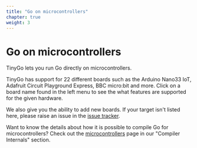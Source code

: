 ```yaml
---
title: "Go on microcontrollers"
chapter: true
weight: 3
---
```


# Go on microcontrollers

TinyGo lets you run Go directly on microcontrollers.

TinyGo has support for 22 different boards such as the Arduino Nano33 IoT, Adafruit Circuit Playground Express, BBC micro:bit and more. Click on a board name found in the left menu to see the what features are supported for the given hardware.

We also give you the ability to add new boards. If your target isn't listed here, please raise an issue in the [issue tracker](https://github.com/tinygo-org/tinygo/issues).

Want to know the details about how it is possible to compile Go for microcontrollers? Check out the [microcontrollers](../compiler-internals/microcontrollers/) page in our "Compiler Internals" section.
